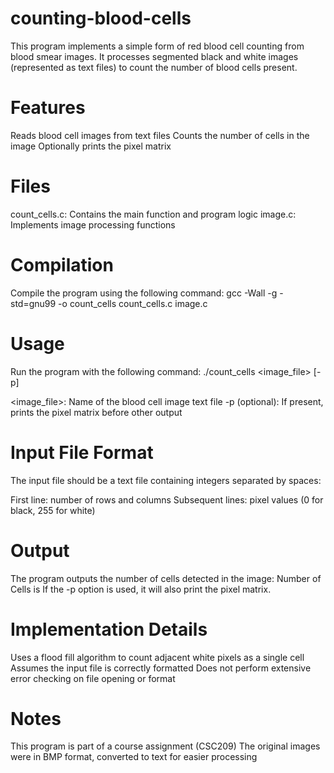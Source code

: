 # counting-blood-cells
 This program implements a simple form of red blood cell counting from blood smear images. It processes segmented black and white images (represented as text files) to count the number of blood cells present.

# Features
Reads blood cell images from text files
Counts the number of cells in the image
Optionally prints the pixel matrix

# Files
count_cells.c: Contains the main function and program logic
image.c: Implements image processing functions

# Compilation
Compile the program using the following command:
gcc -Wall -g -std=gnu99 -o count_cells count_cells.c image.c

# Usage
Run the program with the following command:
./count_cells <image_file> [-p]

<image_file>: Name of the blood cell image text file
-p (optional): If present, prints the pixel matrix before other output

# Input File Format
The input file should be a text file containing integers separated by spaces:

First line: number of rows and columns
Subsequent lines: pixel values (0 for black, 255 for white)

# Output
The program outputs the number of cells detected in the image:
Number of Cells is <count>
If the -p option is used, it will also print the pixel matrix.

# Implementation Details
Uses a flood fill algorithm to count adjacent white pixels as a single cell
Assumes the input file is correctly formatted
Does not perform extensive error checking on file opening or format

# Notes
This program is part of a course assignment (CSC209)
The original images were in BMP format, converted to text for easier processing
